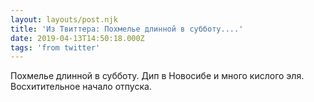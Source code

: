 ```yaml
---
layout: layouts/post.njk
title: 'Из Твиттера: Похмелье длинной в субботу....'
date: 2019-04-13T14:50:18.000Z
tags: 'from twitter'
---
```



Похмелье длинной в субботу. Дип в Новосибе и много кислого эля. Восхитительное начало отпуска.
